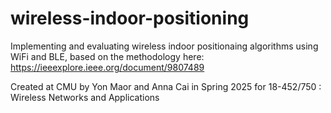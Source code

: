 # wireless-indoor-positioning

Implementing and evaluating wireless indoor positionaing algorithms using WiFi and BLE, based on the methodology here: https://ieeexplore.ieee.org/document/9807489

Created at CMU by Yon Maor and Anna Cai in Spring 2025 for 18-452/750 : Wireless Networks and Applications
